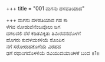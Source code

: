 +++
title = "001 ಮಗನು ದಳಪತಿಯಾದ"

+++
ಮಗನು ದಳಪತಿಯಾದ ಗಡ ಕಾ  
ಳೆಗವ ನೋಡುವೆನೆಂಬವೊಲು ಜಗ  
ದಗಲದಲಿ ನೆರೆ ಕಡಿತವಿಕ್ಕಿತು ತಿಮಿರವನದೊಳಗೆ  
ಹೊಗರು ಕುವಳಯಕಳಿಯೆ ಸೊಂಪಿನ  
ನಗೆ ಸರೋರುಹಕೊಗೆಯೆ ವಿರಹದ  
ಢಗೆ ರಥಾಂಗದೊಳಳಿಯೆ ರವಿಯುದಯಾಚಳಕೆ ಬಂದ      ॥1॥